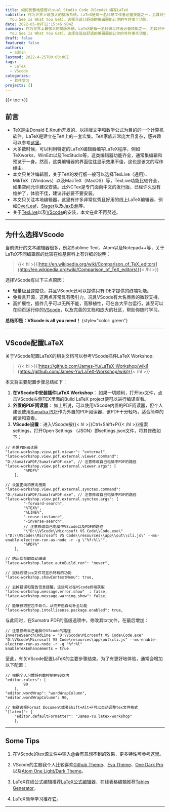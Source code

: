 ```yaml
---
title: 如何优雅地使用Visual Studio Code（VScode）编写LaTeX
subtitle: 作为世界上最强大的排版系统，LaTeX是每一名科研工作者必备技能之一，尤其对于理工科而言，其重要性不言而喻。LaTeX并非“所见即所得”（WYSIWYG，What
  You See Is What You Get），选择合适且舒适的编辑器能让你的写作事半功倍。
date: 2022-05-09T12:15:46.904Z
summary: 作为世界上最强大的排版系统，LaTeX是每一名科研工作者必备技能之一，尤其对于理工科而言，其重要性不言而喻。LaTeX并非“所见即所得”（WYSIWYG，What
  You See Is What You Get），选择合适且舒适的编辑器能让你的写作事半功倍。
draft: false
featured: false
authors:
  - admin
lastmod: 2022-4-25T00:00:00Z
tags:
  - LaTeX
  - VScode
categories:
  - 软件学习
projects: []
---
```

{{< toc >}}

## **前言**

* TeX是由Donald E.Knuth开发的、以排版文字和数学公式为目的的一个计算机软件。LaTeX是建立在TeX上的一套宏集。TeX家族非常庞大且复杂，感兴趣可以参考[这里](https://www.overleaf.com/learn/latex/Articles/The_TeX_family_tree%3A_LaTeX%2C_pdfTeX%2C_XeTeX%2C_LuaTeX_and_ConTeXt)。
* 大多数时候，可以利用特定的LaTeX编辑器编写LaTeX程序，例如TeXworks、WinEdt以及TexStudio等，这类编辑器功能齐全，通常集编辑和预览于一身。然而，这类编辑器的界面往往显示效果不佳，这也是该文的写作缘由。
* 本文只关注编辑器，关于TeX的发行版一般可以选择TexLive（通用）、MikTeX（Windows）以及MacTeX（MacOS）等，TexLive功能比较齐全，如果空间允许建议安装。此外CTex是专门面向中文的发行版，已经许久没有维护了，体验不佳，建议非必要不要安装。
* 本文只关注本地编辑器，这里有许多非常优秀且好用的线上LaTeX编辑器，例如[OverLeaf](https://www.overleaf.com/)、[Slager](https://www.slager.cn/#/home)以及[JaxEdit](http://jaxedit.com/note/)等。
* 关于[TexLive](https://www.latex-project.org/)以及[VScode](https://code.visualstudio.com/)的安装，本文在此不再赘述。

- - -

## **为什么选择VScode**

当前流行的文本编辑器很多，例如Sublime Text、Atom以及Notepad++等，关于LaTeX不同编辑器的比较在维基百科上有详细的说明：

> {{< hl >}}[http://en.wikipedia.org/wiki/Comparison_of_TeX_editors](http://en.wikipedia.org/wiki/Comparison_of_TeX_editors){{< /hl >}}

选择VScode有以下三点原因：

* 轻量级且速度快，并且VScode还可以提供只有IDE才提供的终端功能。
* 免费且开源，这两点非常具有吸引力，况且VScode有大名鼎鼎的微软支持。
* 高扩展性，插件几乎可以无所不能，高移植性，可在各大平台运行，甚至可以在网页运行你的[VScode](https://github.com/coder/code-server)，以及完善的文档和庞大的社区，帮助你随时学习。

**总结即是：VScode is all you need！**
{style="color: green"}

- - -

## **VScode配置LaTeX**

关于VScode配置LaTeX的相关文档可以参考VScode插件LaTeX Workshop:

> {{< hl >}}[https://github.com/James-Yu/LaTeX-Workshop/wiki](https://github.com/James-Yu/LaTeX-Workshop/wiki){{< /hl >}}

本文将主要配置步骤总结如下：

1. **在VScode中安装插件LaTeX Workshop**： 如果一切顺利，打开tex文件，点击VScode左侧TEX里面的Bulid LaTeX project便可以进行编译查看。 
2. **外置的PDF阅读器**： 如上所说，可以使用VScode内置的PDF阅读器，但个人建议使用[Sumatra PDF](https://www.sumatrapdfreader.org/download-free-pdf-viewer)作为外置的PDF阅读器，该PDF十分轻巧，适合简单的阅读和查看。
3. **VScode设置**：进入VScode按{{< hl >}}Ctrl+Shift+P{{< /hl >}}搜索settings，打开Open Settings （JSON）即settings.json文件，将其修改如下：

```
// 外置PDF阅读器
"latex-workshop.view.pdf.viewer": "external",
"latex-workshop.view.pdf.external.viewer.command": "D:/SumatraPDF/SumatraPDF.exe", // 注意修改自己电脑中PDF的路径
"latex-workshop.view.pdf.external.viewer.args": [
        "%PDF%"
    ],
 
// 设置正向和反向搜索
"latex-workshop.view.pdf.external.synctex.command": "D:/SumatraPDF/SumatraPDF.exe", // 注意修改自己电脑中PDF的路径
"latex-workshop.view.pdf.external.synctex.args": [
        "-forward-search",
        "%TEX%",
        "%LINE%",
        "-reuse-instance",
        "-inverse-search",
        // 注意修改自己电脑中VScode以及PDF的路径
        "\"D:\\VScode\\Microsoft VS Code\\Code.exe\" \"D:\\VScode\\Microsoft VS Code\\resources\\app\\out\\cli.js\" --ms-enable-electron-run-as-node -r -g \"%f:%l\"",
        "%PDF%"
    ],
  
// 防止保存即自动编译
"latex-workshop.latex.autoBuild.run": "never",

// 鼠标右键tex文件可显示特有的功能
"latex-workshop.showContextMenu": true,

// 去掉错误和警告信息提醒，这些可以在VScode终端获取
"latex-workshop.message.error.show"  : false,
"latex-workshop.message.warning.show": false,

// 能够获取宏包中命令，从而开启自动补全功能
"latex-workshop.intellisense.package.enabled": true,
```

与此同时，在Sumatra PDF的高级选项中，修改其txt文件，在最后增加：

```
// 注意修改自己电脑中VScode的路径
InverseSearchCmdLine = "D:\VScode\Microsoft VS Code\Code.exe" "D:\VScode\Microsoft VS Code\resources\app\out\cli.js" --ms-enable-electron-run-as-node -r -g "%f:%l"
EnableTeXEnhancements = true
```

至此，有关VScode配置LaTeX的主要步骤结束。为了有更好地体验，通常会增加以下配置：

```
// 根据个人习惯将列数控制在90以内
"editor.rulers": [
        90
    ],
"editor.wordWrap": "wordWrapColumn",
"editor.wordWrapColumn": 90,

// 右键选择Format Document或者Shift+Alt+F可以自动调整tex文件格式
"[latex]": {
    "editor.defaultFormatter": "James-Yu.latex-workshop"
    },
```

- - -

## **Some Tips**

1. 在VScode的tex源文件中输入@会有意想不到的效果，更多特性可参考[这里](https://github.com/James-Yu/LaTeX-Workshop)。

2. VScode的主题我个人比较喜欢[Github Theme](https://marketplace.visualstudio.com/items?itemName=GitHub.github-vscode-theme)、[Eva Theme](https://marketplace.visualstudio.com/items?itemName=fisheva.eva-theme)、[One Dark Pro](https://marketplace.visualstudio.com/items?itemName=zhuangtongfa.Material-theme)以及[Atom One Light/Dark Theme](https://marketplace.visualstudio.com/items?itemName=akamud.vscode-theme-onelight)。

3. LaTeX在线公式编辑推荐[LaTeX公式编辑器](https://www.latexlive.com/home)，在线表格编辑推荐[Tables Generator](https://www.tablesgenerator.com/latex_tables)。

4. LaTeX简单学习推荐[它](https://www.overleaf.com/learn/latex/Learn_LaTeX_in_30_minutes)。

- - -
